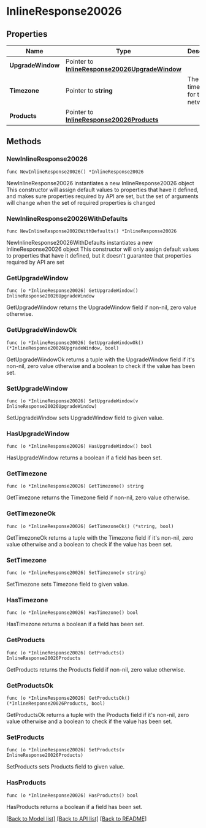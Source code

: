 # InlineResponse20026

## Properties

Name | Type | Description | Notes
------------ | ------------- | ------------- | -------------
**UpgradeWindow** | Pointer to [**InlineResponse20026UpgradeWindow**](InlineResponse20026UpgradeWindow.md) |  | [optional] 
**Timezone** | Pointer to **string** | The timezone for the network | [optional] 
**Products** | Pointer to [**InlineResponse20026Products**](InlineResponse20026Products.md) |  | [optional] 

## Methods

### NewInlineResponse20026

`func NewInlineResponse20026() *InlineResponse20026`

NewInlineResponse20026 instantiates a new InlineResponse20026 object
This constructor will assign default values to properties that have it defined,
and makes sure properties required by API are set, but the set of arguments
will change when the set of required properties is changed

### NewInlineResponse20026WithDefaults

`func NewInlineResponse20026WithDefaults() *InlineResponse20026`

NewInlineResponse20026WithDefaults instantiates a new InlineResponse20026 object
This constructor will only assign default values to properties that have it defined,
but it doesn't guarantee that properties required by API are set

### GetUpgradeWindow

`func (o *InlineResponse20026) GetUpgradeWindow() InlineResponse20026UpgradeWindow`

GetUpgradeWindow returns the UpgradeWindow field if non-nil, zero value otherwise.

### GetUpgradeWindowOk

`func (o *InlineResponse20026) GetUpgradeWindowOk() (*InlineResponse20026UpgradeWindow, bool)`

GetUpgradeWindowOk returns a tuple with the UpgradeWindow field if it's non-nil, zero value otherwise
and a boolean to check if the value has been set.

### SetUpgradeWindow

`func (o *InlineResponse20026) SetUpgradeWindow(v InlineResponse20026UpgradeWindow)`

SetUpgradeWindow sets UpgradeWindow field to given value.

### HasUpgradeWindow

`func (o *InlineResponse20026) HasUpgradeWindow() bool`

HasUpgradeWindow returns a boolean if a field has been set.

### GetTimezone

`func (o *InlineResponse20026) GetTimezone() string`

GetTimezone returns the Timezone field if non-nil, zero value otherwise.

### GetTimezoneOk

`func (o *InlineResponse20026) GetTimezoneOk() (*string, bool)`

GetTimezoneOk returns a tuple with the Timezone field if it's non-nil, zero value otherwise
and a boolean to check if the value has been set.

### SetTimezone

`func (o *InlineResponse20026) SetTimezone(v string)`

SetTimezone sets Timezone field to given value.

### HasTimezone

`func (o *InlineResponse20026) HasTimezone() bool`

HasTimezone returns a boolean if a field has been set.

### GetProducts

`func (o *InlineResponse20026) GetProducts() InlineResponse20026Products`

GetProducts returns the Products field if non-nil, zero value otherwise.

### GetProductsOk

`func (o *InlineResponse20026) GetProductsOk() (*InlineResponse20026Products, bool)`

GetProductsOk returns a tuple with the Products field if it's non-nil, zero value otherwise
and a boolean to check if the value has been set.

### SetProducts

`func (o *InlineResponse20026) SetProducts(v InlineResponse20026Products)`

SetProducts sets Products field to given value.

### HasProducts

`func (o *InlineResponse20026) HasProducts() bool`

HasProducts returns a boolean if a field has been set.


[[Back to Model list]](../README.md#documentation-for-models) [[Back to API list]](../README.md#documentation-for-api-endpoints) [[Back to README]](../README.md)



